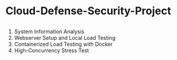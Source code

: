 # Cloud-Defense-Security-Project

##
1. System Information Analysis
2. Webserver Setup and Local Load Testing
3. Containerized Load Testing with Docker
4. High-Concurrency Stress Test

